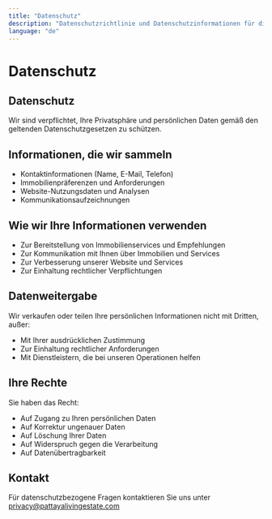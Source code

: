 ```yaml
---
title: "Datenschutz"
description: "Datenschutzrichtlinie und Datenschutzinformationen für die Pattaya Living Estate Website."
language: "de"
---
```


# Datenschutz

## Datenschutz

Wir sind verpflichtet, Ihre Privatsphäre und persönlichen Daten gemäß den geltenden Datenschutzgesetzen zu schützen.

## Informationen, die wir sammeln

- Kontaktinformationen (Name, E-Mail, Telefon)
- Immobilienpräferenzen und Anforderungen
- Website-Nutzungsdaten und Analysen
- Kommunikationsaufzeichnungen

## Wie wir Ihre Informationen verwenden

- Zur Bereitstellung von Immobilienservices und Empfehlungen
- Zur Kommunikation mit Ihnen über Immobilien und Services
- Zur Verbesserung unserer Website und Services
- Zur Einhaltung rechtlicher Verpflichtungen

## Datenweitergabe

Wir verkaufen oder teilen Ihre persönlichen Informationen nicht mit Dritten, außer:
- Mit Ihrer ausdrücklichen Zustimmung
- Zur Einhaltung rechtlicher Anforderungen
- Mit Dienstleistern, die bei unseren Operationen helfen

## Ihre Rechte

Sie haben das Recht:
- Auf Zugang zu Ihren persönlichen Daten
- Auf Korrektur ungenauer Daten
- Auf Löschung Ihrer Daten
- Auf Widerspruch gegen die Verarbeitung
- Auf Datenübertragbarkeit

## Kontakt

Für datenschutzbezogene Fragen kontaktieren Sie uns unter privacy@pattayalivingestate.com
